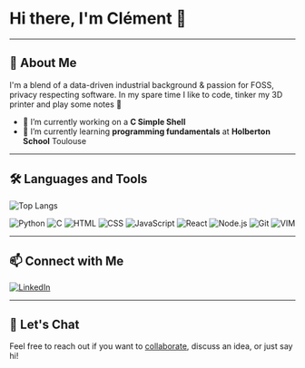 # Hi there, I'm Clément 👋

---

## 🚀 About Me

I'm a blend of a data-driven industrial background & passion for FOSS, privacy respecting software. In my spare time I like to code, tinker my 3D printer and play some notes 🎵

- 🔭 I’m currently working on a **C Simple Shell**
- 🌱 I’m currently learning **programming fundamentals** at **Holberton School** Toulouse 

---

## 🛠️ Languages and Tools

![Top Langs](https://github-readme-stats.vercel.app/api/top-langs/?username=ClaymeCall&layout=compact&theme=tokyonight)

![Python](https://img.shields.io/badge/Python-3776AB?style=for-the-badge&logo=python&logoColor=white)
![C](https://img.shields.io/badge/C_language-A8B9CC?style=for-the-badge&logo=c&logoColor=black)
![HTML](https://img.shields.io/badge/HTML-E34F26?style=for-the-badge&logo=html5&logoColor=black)
![CSS](https://img.shields.io/badge/CSS-1572B6?style=for-the-badge&logo=css3&logoColor=black)
![JavaScript](https://img.shields.io/badge/JavaScript-F7DF1E?style=for-the-badge&logo=javascript&logoColor=black)
![React](https://img.shields.io/badge/React-20232A?style=for-the-badge&logo=react&logoColor=61DAFB)
![Node.js](https://img.shields.io/badge/Node.js-43853D?style=for-the-badge&logo=nodedotjs&logoColor=white)
![Git](https://img.shields.io/badge/Git-F05032?style=for-the-badge&logo=git&logoColor=white)
![VIM](https://img.shields.io/badge/VIM-019733?style=for-the-badge&logo=vim&logoColor=white)

---

## 📫 Connect with Me

[![LinkedIn](https://img.shields.io/badge/LinkedIn-Connect-blue?style=for-the-badge&logo=linkedin)](https://www.linkedin.com/in/cl%C3%A9ment-callejon-6015b31a9/)

---

## 💬 Let's Chat

Feel free to reach out if you want to [collaborate](mailto:clement.callejon@tutanota.com), discuss an idea, or just say hi!


